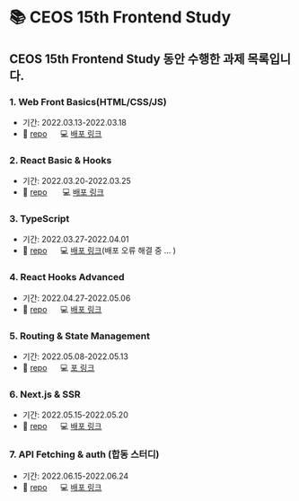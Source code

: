 # 📚 CEOS 15th Frontend Study
## CEOS 15th Frontend Study 동안 수행한 과제 목록입니다. 
### 1. Web Front Basics(HTML/CSS/JS) </br>
- 기간: 2022.03.13-2022.03.18 </br>
- 📎  [repo](https://github.com/chaaerim/vanilla-todo-15th)&nbsp;&nbsp;&nbsp;&nbsp;&nbsp;  💻  [배포 링크](https://vanilla-todo-15th-i384hlwil-chaaerim.vercel.app/)

### 2. React Basic & Hooks 
- 기간: 2022.03.20-2022.03.25 </br>
- 📎  [repo](https://github.com/CEOS-Developers/react-todo-15th/pull/10) &nbsp;&nbsp;&nbsp;&nbsp;&nbsp; 
💻  [배포 링크](https://react-todo-15th-4onoa9qx1-chaaerim.vercel.app/)

### 3. TypeScript
- 기간: 2022.03.27-2022.04.01 </br>
- 📎 [repo](https://github.com/chaaerim/react-todo-15th)&nbsp;&nbsp;&nbsp;&nbsp;&nbsp; 
💻 [배포 링크](https://chaaerim.github.io/react-todo-15th/)(배포 오류 해결 중 ... )

### 4. React Hooks Advanced
- 기간: 2022.04.27-2022.05.06 </br>
- 📎 [repo](https://github.com/CEOS-Developers/react-messenger-15th/pull/5)&nbsp;&nbsp;&nbsp;&nbsp;&nbsp; 
💻 [배포 링크](https://react-messenger-15th-three.vercel.app/)

### 5. Routing & State Management
- 기간: 2022.05.08-2022.05.13 </br>
- 📎 [repo](https://github.com/chaaerim/react-messenger-15th)&nbsp;&nbsp;&nbsp;&nbsp;&nbsp; 💻 [포 링크](https://react-messenger-15th-three.vercel.app/)

### 6. Next.js & SSR
- 기간: 2022.05.15-2022.05.20 </br>
- 📎 [repo](https://github.com/chaaerim/react-blog-15th)&nbsp;&nbsp;&nbsp;&nbsp;&nbsp; 
💻 [배포 링크](https://react-blog-15th-helffofv5-siwonblue.vercel.app/)

### 7. API Fetching & auth (합동 스터디)
- 기간: 2022.06.15-2022.06.24 </br>
- 📎 [repo](https://github.com/chaaerim/react-vote-15th)&nbsp;&nbsp;&nbsp;&nbsp;&nbsp; 💻 [배포 링크](https://react-vote-15th-mu.vercel.app/)

